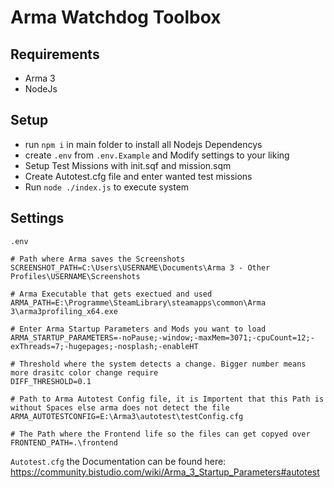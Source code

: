 # Arma Watchdog Toolbox

## Requirements
 - Arma 3 
 - NodeJs
 
## Setup
 - run `npm i` in main folder to install all Nodejs Dependencys
 - create `.env` from `.env.Example` and Modify settings to your liking
 - Setup Test Missions with init.sqf and mission.sqm
 - Create Autotest.cfg file and enter wanted test missions
 - Run `node ./index.js` to execute system
 
 ## Settings
 `.env`
```
# Path where Arma saves the Screenshots
SCREENSHOT_PATH=C:\Users\USERNAME\Documents\Arma 3 - Other Profiles\USERNAME\Screenshots 

# Arma Executable that gets exectued and used
ARMA_PATH=E:\Programme\SteamLibrary\steamapps\common\Arma 3\arma3profiling_x64.exe

# Enter Arma Startup Parameters and Mods you want to load
ARMA_STARTUP_PARAMETERS=-noPause;-window;-maxMem=3071;-cpuCount=12;-exThreads=7;-hugepages;-nosplash;-enableHT

# Threshold where the system detects a change. Bigger number means more drasitc color change require
DIFF_THRESHOLD=0.1 

# Path to Arma Autotest Config file, it is Importent that this Path is without Spaces else arma does not detect the file
ARMA_AUTOTESTCONFIG=E:\Arma3\autotest\testConfig.cfg

# The Path where the Frontend life so the files can get copyed over
FRONTEND_PATH=.\frontend
```

`Autotest.cfg` the Documentation can be found here: https://community.bistudio.com/wiki/Arma_3_Startup_Parameters#autotest
